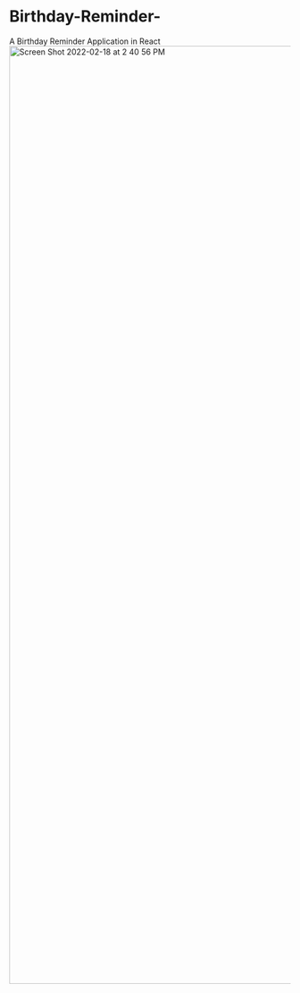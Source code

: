 # Birthday-Reminder-
A Birthday Reminder Application in React
<img width="1679" alt="Screen Shot 2022-02-18 at 2 40 56 PM" src="https://user-images.githubusercontent.com/60979174/154751257-3e1edf60-e2ab-4f7e-ab09-8953285276b9.png">
